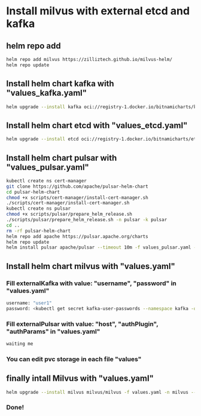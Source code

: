 # Install milvus with external etcd and kafka

## helm repo add
```bash
helm repo add milvus https://zilliztech.github.io/milvus-helm/
helm repo update
```

## Install helm chart kafka with "values_kafka.yaml"
```bash
helm upgrade --install kafka oci://registry-1.docker.io/bitnamicharts/kafka -f values_kafka.yaml -n kafka --create-namespace
```

## Install helm chart etcd with "values_etcd.yaml"
```bash
helm upgrade --install etcd oci://registry-1.docker.io/bitnamicharts/etcd -f values_etcd.yaml -n etcd --create-namespace
```

## Install helm chart pulsar with "values_pulsar.yaml"
```bash
kubectl create ns cert-manager
git clone https://github.com/apache/pulsar-helm-chart
cd pulsar-helm-chart
chmod +x scripts/cert-manager/install-cert-manager.sh
./scripts/cert-manager/install-cert-manager.sh
kubectl create ns pulsar
chmod +x scripts/pulsar/prepare_helm_release.sh
./scripts/pulsar/prepare_helm_release.sh -n pulsar -k pulsar
cd ..
rm -rf pulsar-helm-chart
helm repo add apache https://pulsar.apache.org/charts
helm repo update
helm install pulsar apache/pulsar --timeout 10m -f values_pulsar.yaml -n pulsar
```

## Install helm chart milvus with "values.yaml"
### Fill externalKafka with value: "username", "password" in "values.yaml"
```bash
username: "user1"
password: <kubectl get secret kafka-user-passwords --namespace kafka -o jsonpath='{.data.client-passwords}' | base64 -d | cut -d , -f 1>
```
### Fill externalPulsar with value: "host", "authPlugin", "authParams" in "values.yaml"
```bash
waiting me
```
### You can edit pvc storage in each file "values"

## finally intall Milvus with "values.yaml"
```bash
helm upgrade --install milvus milvus/milvus -f values.yaml -n milvus --create-namespace
```

### Done!
